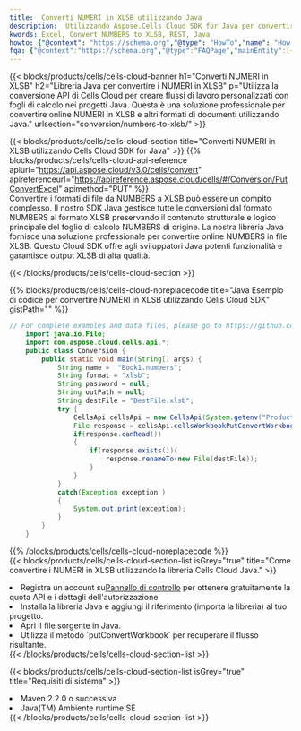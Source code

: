 ```yaml
---
title:  Converti NUMERI in XLSB utilizzando Java
description:  Utilizzando Aspose.Cells Cloud SDK for Java per convertire un file in formato NUMERI in un file in formato XLSB.
kwords: Excel, Convert NUMBERS to XLSB, REST, Java
howto: {"@context": "https://schema.org","@type": "HowTo","name": "How to convert NUMBERS to XLSB using the Cells Cloud Java library.","description": "How to convert NUMBERS to XLSB using the Cells Cloud Java library.","image": {"@type": "ImageObject"},"url": "/java/conversion/numbers-to-xlsb/","step": [{ "@type": "HowToStep","name": "How to convert NUMBERS to XLSB using the Cells Cloud Java library. step 1", "image": {"@type": "ImageObject",},"url": "/java/conversion/numbers-to-xlsb/","text": "Register an account at <a href='https://dashboard.aspose.cloud/'>Dashboard</a> to get free API quota & authorization details",},{ "@type": "HowToStep","name": "How to convert NUMBERS to XLSB using the Cells Cloud Java library. step 1", "image": {"@type": "ImageObject",},"url": "/java/conversion/numbers-to-xlsb/","text": "Install Java library and add the reference (import the library) to your project.",},{ "@type": "HowToStep","name": "How to convert NUMBERS to XLSB using the Cells Cloud Java library. step 1", "image": {"@type": "ImageObject",},"url": "/java/conversion/numbers-to-xlsb/","text": "Open the source file in Java.",},{ "@type": "HowToStep","name": "How to convert NUMBERS to XLSB using the Cells Cloud Java library. step 1", "image": {"@type": "ImageObject",},"url": "/java/conversion/numbers-to-xlsb/","text": "Use the `putConvertWorkbook` method to retrieve the resulting stream.",}, ],"supply": {"@type": "HowToSupply","name": "document"},"tool": [{"@type": "HowToTool","name": "IntelliJ IDEA, Visual Studio Code, Eclipse"},{"@type": "HowToTool","name": "Aspose Cells"}],"totalTime": "PT6M"}
fqa: {"@context":"https://schema.org","@type":"FAQPage","mainEntity":[{"@type":"Question","name":"Why convert file formats in C# using REST API?","acceptedAnswer":{"@type":"Answer","text":"Documents are encoded in many ways, and some files may be incompatible with the software you use. To open and read such files, just convert them to appropriate file formats.<br/><ol><li>Install .NET SDK and add the reference (import the library) to your project.</li><li>Open the source file in C# using REST API.</li><li>Call the PutConvertWorkbookRequest() method, passing an output filename with required extension.</li><li>Get the result of conversion as a separate file.</li></ol>"}},{"@type":"Question","name":"What file formats can I convert with your C# library?","acceptedAnswer":{"@type":"Answer","text":"We support a variety of file formats for conversion using .NET library, including XLSX, Excel, xls , PDF, CSV, HTML, Markdown, XML, PNG, JPG, TIFF, Json, TXT and many more."}},{"@type":"Question","name":"What is the maximum allowed file size for conversion using this .NET library?","acceptedAnswer":{"@type":"Answer","text":"There are no file size limits for format conversions using .NET library."}}]}
---
```

{{< blocks/products/cells/cells-cloud-banner h1="Converti NUMERI in XLSB" h2="Libreria Java per convertire i NUMERI in XLSB" p="Utilizza la conversione API di Cells Cloud per creare flussi di lavoro personalizzati con fogli di calcolo nei progetti Java. Questa è una soluzione professionale per convertire online NUMERI in XLSB e altri formati di documenti utilizzando Java." urlsection="conversion/numbers-to-xlsb/" >}}

{{< blocks/products/cells/cells-cloud-section title="Converti NUMERI in XLSB utilizzando Cells Cloud SDK for Java" >}}
{{% blocks/products/cells/cells-cloud-api-reference apiurl="https://api.aspose.cloud/v3.0/cells/convert" apireferenceurl="https://apireference.aspose.cloud/cells/#/Conversion/PutConvertExcel" apimethod="PUT" %}}
<br/>
Convertire i formati di file da NUMBERS a XLSB può essere un compito complesso. Il nostro SDK Java gestisce tutte le conversioni dal formato NUMBERS al formato XLSB preservando il contenuto strutturale e logico principale del foglio di calcolo NUMBERS di origine. La nostra libreria Java fornisce una soluzione professionale per convertire online NUMBERS in file XLSB. Questo Cloud SDK offre agli sviluppatori Java potenti funzionalità e garantisce output XLSB di alta qualità.

{{< /blocks/products/cells/cells-cloud-section >}}

{{% blocks/products/cells/cells-cloud-noreplacecode title="Java Esempio di codice per convertire NUMERI in XLSB utilizzando Cells Cloud SDK" gistPath="" %}}
 
```java
// For complete examples and data files, please go to https://github.com/aspose-cells-cloud/aspose-cells-cloud-java/
    import java.io.File;
    import com.aspose.cloud.cells.api.*;
    public class Conversion {
        public static void main(String[] args) {
            String name =  "Book1.numbers";
            String format = "xlsb";
            String password = null;
            String outPath = null;
            String destFile = "DestFile.xlsb";
            try {
                CellsApi cellsApi = new CellsApi(System.getenv("ProductClientId"), System.getenv("ProductClientSecret"));
                File response = cellsApi.cellsWorkbookPutConvertWorkbook(new File(name), format, password, outPath, null,null);            
                if(response.canRead())
                {
                    if(response.exists()){
                        response.renameTo(new File(destFile));
                    }                
                }
            }
            catch(Exception exception )
            {
                System.out.print(exception);
            }
        }
    }
```
 
{{% /blocks/products/cells/cells-cloud-noreplacecode %}}
<br/>
{{< blocks/products/cells/cells-cloud-section-list isGrey="true" title="Come convertire i NUMERI in XLSB utilizzando la libreria Cells Cloud Java." >}}
<li> Registra un account su<a href="https://dashboard.aspose.cloud/">Pannello di controllo</a> per ottenere gratuitamente la quota API e i dettagli dell'autorizzazione</li>
<li>Installa la libreria Java e aggiungi il riferimento (importa la libreria) al tuo progetto.</li>
<li>Apri il file sorgente in Java.</li>
<li>Utilizza il metodo `putConvertWorkbook` per recuperare il flusso risultante.</li>
{{< /blocks/products/cells/cells-cloud-section-list >}}

{{< blocks/products/cells/cells-cloud-section-list isGrey="true" title="Requisiti di sistema" >}}
<li>Maven 2.2.0 o successiva</li>
<li>Java(TM) Ambiente runtime SE</li>
{{< /blocks/products/cells/cells-cloud-section-list >}}
